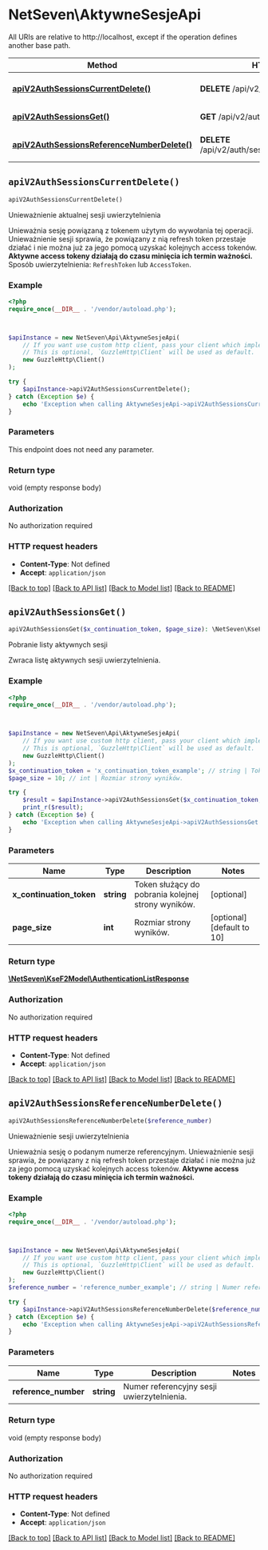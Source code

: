 # NetSeven\AktywneSesjeApi

All URIs are relative to http://localhost, except if the operation defines another base path.

| Method | HTTP request | Description |
| ------------- | ------------- | ------------- |
| [**apiV2AuthSessionsCurrentDelete()**](AktywneSesjeApi.md#apiV2AuthSessionsCurrentDelete) | **DELETE** /api/v2/auth/sessions/current | Unieważnienie aktualnej sesji uwierzytelnienia |
| [**apiV2AuthSessionsGet()**](AktywneSesjeApi.md#apiV2AuthSessionsGet) | **GET** /api/v2/auth/sessions | Pobranie listy aktywnych sesji |
| [**apiV2AuthSessionsReferenceNumberDelete()**](AktywneSesjeApi.md#apiV2AuthSessionsReferenceNumberDelete) | **DELETE** /api/v2/auth/sessions/{referenceNumber} | Unieważnienie sesji uwierzytelnienia |


## `apiV2AuthSessionsCurrentDelete()`

```php
apiV2AuthSessionsCurrentDelete()
```

Unieważnienie aktualnej sesji uwierzytelnienia

Unieważnia sesję powiązaną z tokenem użytym do wywołania tej operacji.    Unieważnienie sesji sprawia, że powiązany z nią refresh token przestaje działać i nie można już za jego pomocą uzyskać kolejnych access tokenów.  **Aktywne access tokeny działają do czasu minięcia ich termin ważności.**    Sposób uwierzytelnienia: `RefreshToken` lub `AccessToken`.

### Example

```php
<?php
require_once(__DIR__ . '/vendor/autoload.php');



$apiInstance = new NetSeven\Api\AktywneSesjeApi(
    // If you want use custom http client, pass your client which implements `GuzzleHttp\ClientInterface`.
    // This is optional, `GuzzleHttp\Client` will be used as default.
    new GuzzleHttp\Client()
);

try {
    $apiInstance->apiV2AuthSessionsCurrentDelete();
} catch (Exception $e) {
    echo 'Exception when calling AktywneSesjeApi->apiV2AuthSessionsCurrentDelete: ', $e->getMessage(), PHP_EOL;
}
```

### Parameters

This endpoint does not need any parameter.

### Return type

void (empty response body)

### Authorization

No authorization required

### HTTP request headers

- **Content-Type**: Not defined
- **Accept**: `application/json`

[[Back to top]](#) [[Back to API list]](../../README.md#endpoints)
[[Back to Model list]](../../README.md#models)
[[Back to README]](../../README.md)

## `apiV2AuthSessionsGet()`

```php
apiV2AuthSessionsGet($x_continuation_token, $page_size): \NetSeven\KseF2Model\AuthenticationListResponse
```

Pobranie listy aktywnych sesji

Zwraca listę aktywnych sesji uwierzytelnienia.

### Example

```php
<?php
require_once(__DIR__ . '/vendor/autoload.php');



$apiInstance = new NetSeven\Api\AktywneSesjeApi(
    // If you want use custom http client, pass your client which implements `GuzzleHttp\ClientInterface`.
    // This is optional, `GuzzleHttp\Client` will be used as default.
    new GuzzleHttp\Client()
);
$x_continuation_token = 'x_continuation_token_example'; // string | Token służący do pobrania kolejnej strony wyników.
$page_size = 10; // int | Rozmiar strony wyników.

try {
    $result = $apiInstance->apiV2AuthSessionsGet($x_continuation_token, $page_size);
    print_r($result);
} catch (Exception $e) {
    echo 'Exception when calling AktywneSesjeApi->apiV2AuthSessionsGet: ', $e->getMessage(), PHP_EOL;
}
```

### Parameters

| Name | Type | Description  | Notes |
| ------------- | ------------- | ------------- | ------------- |
| **x_continuation_token** | **string**| Token służący do pobrania kolejnej strony wyników. | [optional] |
| **page_size** | **int**| Rozmiar strony wyników. | [optional] [default to 10] |

### Return type

[**\NetSeven\KseF2Model\AuthenticationListResponse**](../Model/AuthenticationListResponse.md)

### Authorization

No authorization required

### HTTP request headers

- **Content-Type**: Not defined
- **Accept**: `application/json`

[[Back to top]](#) [[Back to API list]](../../README.md#endpoints)
[[Back to Model list]](../../README.md#models)
[[Back to README]](../../README.md)

## `apiV2AuthSessionsReferenceNumberDelete()`

```php
apiV2AuthSessionsReferenceNumberDelete($reference_number)
```

Unieważnienie sesji uwierzytelnienia

Unieważnia sesję o podanym numerze referencyjnym.    Unieważnienie sesji sprawia, że powiązany z nią refresh token przestaje działać i nie można już za jego pomocą uzyskać kolejnych access tokenów.  **Aktywne access tokeny działają do czasu minięcia ich termin ważności.**

### Example

```php
<?php
require_once(__DIR__ . '/vendor/autoload.php');



$apiInstance = new NetSeven\Api\AktywneSesjeApi(
    // If you want use custom http client, pass your client which implements `GuzzleHttp\ClientInterface`.
    // This is optional, `GuzzleHttp\Client` will be used as default.
    new GuzzleHttp\Client()
);
$reference_number = 'reference_number_example'; // string | Numer referencyjny sesji uwierzytelnienia.

try {
    $apiInstance->apiV2AuthSessionsReferenceNumberDelete($reference_number);
} catch (Exception $e) {
    echo 'Exception when calling AktywneSesjeApi->apiV2AuthSessionsReferenceNumberDelete: ', $e->getMessage(), PHP_EOL;
}
```

### Parameters

| Name | Type | Description  | Notes |
| ------------- | ------------- | ------------- | ------------- |
| **reference_number** | **string**| Numer referencyjny sesji uwierzytelnienia. | |

### Return type

void (empty response body)

### Authorization

No authorization required

### HTTP request headers

- **Content-Type**: Not defined
- **Accept**: `application/json`

[[Back to top]](#) [[Back to API list]](../../README.md#endpoints)
[[Back to Model list]](../../README.md#models)
[[Back to README]](../../README.md)
